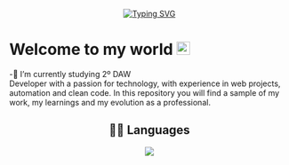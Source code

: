 <p align="center">
  <a href="https://git.io/typing-svg">
    <img src="https://readme-typing-svg.herokuapp.com?font=Fira+Code&weight=800&size=40&duration=2500&pause=1000&color=0D1117&background=47F5FF&center=true&vCenter=true&width=500&lines=Hi%2C+there!+I'm+Felipe" alt="Typing SVG" />
  </a>
</p>

# Welcome to my world <img src="https://github.com/TheDudeThatCode/TheDudeThatCode/blob/master/Assets/Earth.gif" width="24px"><br>
-🔭 I’m currently studying 2º DAW<br>
Developer with a passion for technology, with experience in web projects, automation and clean code. In this repository you will find a sample of my work, my learnings and my evolution as a professional.
<h2 align="center">👨‍💻 Languages</h2>


<p align="center">
  <a href="https://skillicons.dev">
    <img src="https://skillicons.dev/icons?i=html,css,js,java&theme=light,py" />
  </a>
</p>

